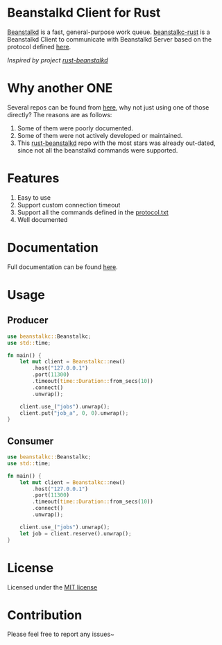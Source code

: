 Beanstalkd Client for Rust
=========================

[Beanstalkd](https://github.com/beanstalkd/beanstalkd) is a fast, general-purpose work queue. [beanstalkc-rust](https://github.com/iFaceless/beanstalkc-rust) is a Beanstalkd Client to communicate with Beanstalkd Server based on the protocol defined [here](./protocol.md).

*Inspired by project [rust-beanstalkd](https://github.com/schickling/rust-beanstalkd)*

# Why another ONE

Several repos can be found from [here](https://github.com/search?q=beanstalkd+rust), why not just using one of those directly? The reasons are as follows:
1. Some of them were poorly documented.
1. Some of them were not actively developed or maintained.
1. This [rust-beanstalkd](https://github.com/schickling/rust-beanstalkd) repo with the most stars was already out-dated, since not all the beanstalkd commands were supported.

# Features

1. Easy to use
1. Support custom connection timeout
1. Support all the commands defined in the [protocol.txt](https://github.com/beanstalkd/beanstalkd/blob/master/doc/protocol.txt)
1. Well documented

# Documentation

Full documentation can be found [here]().

# Usage
## Producer
```rust
use beanstalkc::Beanstalkc;
use std::time;

fn main() {
    let mut client = Beanstalkc::new()
        .host("127.0.0.1")
        .port(11300)
        .timeout(time::Duration::from_secs(10))
        .connect()
        .unwrap();

    client.use_("jobs").unwrap();
    client.put("job_a", 0, 0).unwrap();
}
```

## Consumer

```rust
use beanstalkc::Beanstalkc;
use std::time;

fn main() {
    let mut client = Beanstalkc::new()
        .host("127.0.0.1")
        .port(11300)
        .timeout(time::Duration::from_secs(10))
        .connect()
        .unwrap();

    client.use_("jobs").unwrap();
    let job = client.reserve().unwrap();
}
```

# License

Licensed under the [MIT license](./LICENSE)

# Contribution

Please feel free to report any issues~